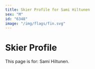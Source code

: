```yaml
---
title: Skier Profile for Sami Hiltunen
sex: "M"
id: "6348"
image: "/img/flags/fin.svg" 
---
```


# Skier Profile

This page is for: Sami Hiltunen.
    